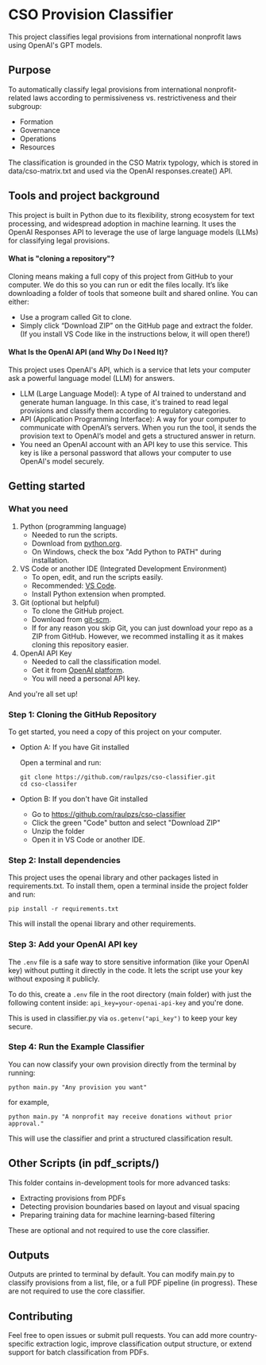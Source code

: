 # CSO Provision Classifier
This project classifies legal provisions from international nonprofit laws using OpenAI's GPT models.

## Purpose
To automatically classify legal provisions from international nonprofit-related laws according to permissiveness vs. restrictiveness and their subgroup:
- Formation
- Governance 
- Operations
- Resources 

The classification is grounded in the CSO Matrix typology, which is stored in data/cso-matrix.txt and used via the OpenAI responses.create() API.

## Tools and project background
This project is built in Python due to its flexibility, strong ecosystem for text processing, and widespread adoption in machine learning. It uses the OpenAI Responses API to leverage the use of large language models (LLMs) for classifying legal provisions.

#### What is "cloning a repository"?
Cloning means making a full copy of this project from GitHub to your computer. We do this so you can run or edit the files locally. It’s like downloading a folder of tools that someone built and shared online. You can either:

- Use a program called Git to clone.
- Simply click “Download ZIP” on the GitHub page and extract the folder. (If you install VS Code like in the instructions below, it will open there!)

#### What Is the OpenAI API (and Why Do I Need It)?
This project uses OpenAI's API, which is a service that lets your computer ask a powerful language model (LLM) for answers.
- LLM (Large Language Model): A type of AI trained to understand and generate human language. In this case, it's trained to read legal provisions and classify them according to regulatory categories.
- API (Application Programming Interface): A way for your computer to communicate with OpenAI’s servers. When you run the tool, it sends the provision text to OpenAI’s model and gets a structured answer in return.
- You need an OpenAI account with an API key to use this service.
This key is like a personal password that allows your computer to use OpenAI's model securely.

## Getting started
### What you need
1. Python (programming language)
    - Needed to run the scripts.
    - Download from [python.org](https://www.python.org/).
    - On Windows, check the box "Add Python to PATH" during installation.
2. VS Code or another IDE (Integrated Development Environment)
    - To open, edit, and run the scripts easily.
    - Recommended: [VS Code](https://code.visualstudio.com/).
    - Install Python extension when prompted.
3. Git (optional but helpful)
    - To clone the GitHub project.
    - Download from [git-scm](https://git-scm.com/).
    - If for any reason you skip Git, you can just download your repo as a ZIP from GitHub. However, we recommed installing it as it makes cloning this repository easier.
4. OpenAI API Key
    - Needed to call the classification model.
    - Get it from [OpenAI platform](https://platform.openai.com/api-keys).
    - You will need a personal API key.

And you're all set up!

### Step 1: Cloning the GitHub Repository
To get started, you need a copy of this project on your computer.

- Option A: If you have Git installed

    Open a terminal and run:

    ```
    git clone https://github.com/raulpzs/cso-classifier.git
    cd cso-classifer

- Option B: If you don't have Git installed

    - Go to https://github.com/raulpzs/cso-classifier
    - Click the green "Code" button  and select "Download ZIP"
    - Unzip the folder
    - Open it in VS Code or another IDE.

### Step 2: Install dependencies
This project uses the openai library and other packages listed in requirements.txt.
To install them, open a terminal inside the project folder and run:

    pip install -r requirements.txt

This will install the openai library and other requirements.

### Step 3: Add your OpenAI API key

The `.env` file is a safe way to store sensitive information (like your OpenAI key) without putting it directly in the code. It lets the script use your key without exposing it publicly.

To do this, create a `.env` file in the root directory (main folder) with just the following content inside:
`api_key=your-openai-api-key` and you're done.

This is used in classifier.py via `os.getenv("api_key")` to keep your key secure.

### Step 4: Run the Example Classifier
You can now classify your own provision directly from the terminal by running:

    python main.py "Any provision you want"

for example,

    python main.py "A nonprofit may receive donations without prior approval."

This will use the classifier and print a structured classification result.

## Other Scripts (in pdf_scripts/)

This folder contains in-development tools for more advanced tasks:
- Extracting provisions from PDFs
- Detecting provision boundaries based on layout and visual spacing
- Preparing training data for machine learning-based filtering

These are optional and not required to use the core classifier.

## Outputs
Outputs are printed to terminal by default. You can modify main.py to classify provisions from a list, file, or a full PDF pipeline (in progress). These are not required to use the core classifier.

## Contributing
Feel free to open issues or submit pull requests. You can add more country-specific extraction logic, improve classification output structure, or extend support for batch classification from PDFs.